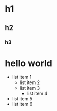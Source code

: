 # h1
## h2
### h3

<h1
style = "colour : red" > hello world </h2>

- list item 1
    - list item 2
    - list item 3
      - list item 4
- list item 5
- list item 6